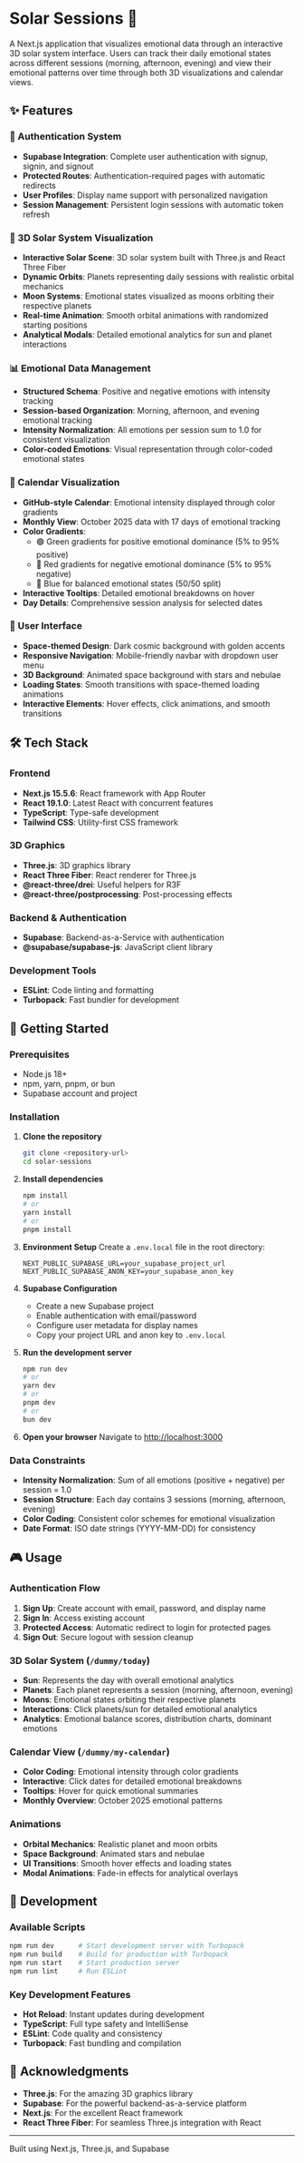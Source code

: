 # Solar Sessions 🌌

A Next.js application that visualizes emotional data through an interactive 3D solar system interface. Users can track their daily emotional states across different sessions (morning, afternoon, evening) and view their emotional patterns over time through both 3D visualizations and calendar views.

## ✨ Features

### 🔐 Authentication System
- **Supabase Integration**: Complete user authentication with signup, signin, and signout
- **Protected Routes**: Authentication-required pages with automatic redirects
- **User Profiles**: Display name support with personalized navigation
- **Session Management**: Persistent login sessions with automatic token refresh

### 🌌 3D Solar System Visualization
- **Interactive Solar Scene**: 3D solar system built with Three.js and React Three Fiber
- **Dynamic Orbits**: Planets representing daily sessions with realistic orbital mechanics
- **Moon Systems**: Emotional states visualized as moons orbiting their respective planets
- **Real-time Animation**: Smooth orbital animations with randomized starting positions
- **Analytical Modals**: Detailed emotional analytics for sun and planet interactions

### 📊 Emotional Data Management
- **Structured Schema**: Positive and negative emotions with intensity tracking
- **Session-based Organization**: Morning, afternoon, and evening emotional tracking
- **Intensity Normalization**: All emotions per session sum to 1.0 for consistent visualization
- **Color-coded Emotions**: Visual representation through color-coded emotional states

### 📅 Calendar Visualization
- **GitHub-style Calendar**: Emotional intensity displayed through color gradients
- **Monthly View**: October 2025 data with 17 days of emotional tracking
- **Color Gradients**: 
  - 🟢 Green gradients for positive emotional dominance (5% to 95% positive)
  - 🔴 Red gradients for negative emotional dominance (5% to 95% negative)
  - 🔵 Blue for balanced emotional states (50/50 split)
- **Interactive Tooltips**: Detailed emotional breakdowns on hover
- **Day Details**: Comprehensive session analysis for selected dates

### 🎨 User Interface
- **Space-themed Design**: Dark cosmic background with golden accents
- **Responsive Navigation**: Mobile-friendly navbar with dropdown user menu
- **3D Background**: Animated space background with stars and nebulae
- **Loading States**: Smooth transitions with space-themed loading animations
- **Interactive Elements**: Hover effects, click animations, and smooth transitions

## 🛠️ Tech Stack

### Frontend
- **Next.js 15.5.6**: React framework with App Router
- **React 19.1.0**: Latest React with concurrent features
- **TypeScript**: Type-safe development
- **Tailwind CSS**: Utility-first CSS framework

### 3D Graphics
- **Three.js**: 3D graphics library
- **React Three Fiber**: React renderer for Three.js
- **@react-three/drei**: Useful helpers for R3F
- **@react-three/postprocessing**: Post-processing effects

### Backend & Authentication
- **Supabase**: Backend-as-a-Service with authentication
- **@supabase/supabase-js**: JavaScript client library

### Development Tools
- **ESLint**: Code linting and formatting
- **Turbopack**: Fast bundler for development

## 🚀 Getting Started

### Prerequisites
- Node.js 18+ 
- npm, yarn, pnpm, or bun
- Supabase account and project

### Installation

1. **Clone the repository**
   ```bash
   git clone <repository-url>
   cd solar-sessions
   ```

2. **Install dependencies**
   ```bash
   npm install
   # or
   yarn install
   # or
   pnpm install
   ```

3. **Environment Setup**
   Create a `.env.local` file in the root directory:
   ```env
   NEXT_PUBLIC_SUPABASE_URL=your_supabase_project_url
   NEXT_PUBLIC_SUPABASE_ANON_KEY=your_supabase_anon_key
   ```

4. **Supabase Configuration**
   - Create a new Supabase project
   - Enable authentication with email/password
   - Configure user metadata for display names
   - Copy your project URL and anon key to `.env.local`

5. **Run the development server**
   ```bash
   npm run dev
   # or
   yarn dev
   # or
   pnpm dev
   # or
   bun dev
   ```

6. **Open your browser**
   Navigate to [http://localhost:3000](http://localhost:3000)

### Data Constraints
- **Intensity Normalization**: Sum of all emotions (positive + negative) per session = 1.0
- **Session Structure**: Each day contains 3 sessions (morning, afternoon, evening)
- **Color Coding**: Consistent color schemes for emotional visualization
- **Date Format**: ISO date strings (YYYY-MM-DD) for consistency

## 🎮 Usage

### Authentication Flow
1. **Sign Up**: Create account with email, password, and display name
2. **Sign In**: Access existing account
3. **Protected Access**: Automatic redirect to login for protected pages
4. **Sign Out**: Secure logout with session cleanup

### 3D Solar System (`/dummy/today`)
- **Sun**: Represents the day with overall emotional analytics
- **Planets**: Each planet represents a session (morning, afternoon, evening)
- **Moons**: Emotional states orbiting their respective planets
- **Interactions**: Click planets/sun for detailed emotional analytics
- **Analytics**: Emotional balance scores, distribution charts, dominant emotions

### Calendar View (`/dummy/my-calendar`)
- **Color Coding**: Emotional intensity through color gradients
- **Interactive**: Click dates for detailed emotional breakdowns
- **Tooltips**: Hover for quick emotional summaries
- **Monthly Overview**: October 2025 emotional patterns


### Animations
- **Orbital Mechanics**: Realistic planet and moon orbits
- **Space Background**: Animated stars and nebulae
- **UI Transitions**: Smooth hover effects and loading states
- **Modal Animations**: Fade-in effects for analytical overlays

## 🔧 Development

### Available Scripts
```bash
npm run dev      # Start development server with Turbopack
npm run build    # Build for production with Turbopack
npm run start    # Start production server
npm run lint     # Run ESLint
```

### Key Development Features
- **Hot Reload**: Instant updates during development
- **TypeScript**: Full type safety and IntelliSense
- **ESLint**: Code quality and consistency
- **Turbopack**: Fast bundling and compilation

## 🙏 Acknowledgments

- **Three.js**: For the amazing 3D graphics library
- **Supabase**: For the powerful backend-as-a-service platform
- **Next.js**: For the excellent React framework
- **React Three Fiber**: For seamless Three.js integration with React

---

Built using Next.js, Three.js, and Supabase